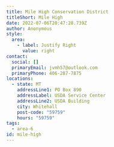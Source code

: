 ```yaml
---
title: Mile High Conservation District
titleShort: Mile High
date: 2022-07-06T20:47:28.739Z
author: Anonymous
style:
  area:
    - label: Justify Right
      value: right
contact:
  social: []
  primaryEmail: jvmh57@outlook.com
  primaryPhone: 406-287-7875
locations:
  - state: MT
    addressLine1: PO Box 890
    addressLabel: USDA Service Center
    addressLine2: USDA Building
    city: Whitehall
    post-code: "59759"
    hours: "59759"
tags:
  - area-6
id: mile-high
---
```

